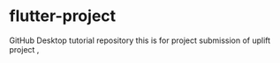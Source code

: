 # flutter-project
GitHub Desktop tutorial repository
this is for project submission of uplift project ,

